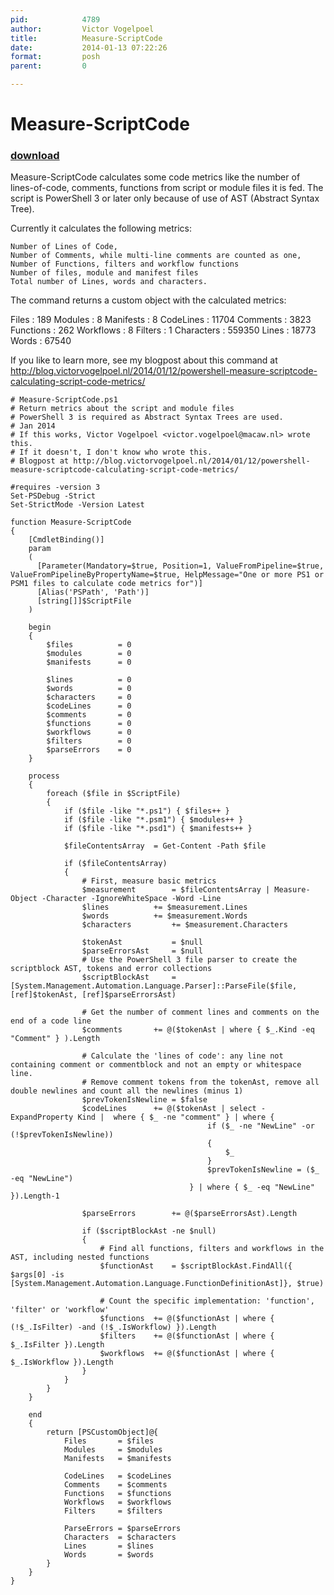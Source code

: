 ```yaml
---
pid:            4789
author:         Victor Vogelpoel
title:          Measure-ScriptCode
date:           2014-01-13 07:22:26
format:         posh
parent:         0

---
```


# Measure-ScriptCode

### [download](Scripts\4789.ps1)

Measure-ScriptCode calculates some code metrics like the number of lines-of-code, comments, functions from script or module files it is fed. The script is PowerShell 3 or later only because of use of AST (Abstract Syntax Tree).

Currently it calculates the following metrics:

    Number of Lines of Code,
    Number of Comments, while multi-line comments are counted as one,
    Number of Functions, filters and workflow functions
    Number of files, module and manifest files
    Total number of Lines, words and characters. 

The command returns a custom object with the calculated metrics:

Files                : 189
Modules              : 8
Manifests            : 8
CodeLines            : 11704
Comments             : 3823
Functions            : 262
Workflows            : 8
Filters              : 1
Characters           : 559350
Lines                : 18773
Words                : 67540

If you like to learn more, see my blogpost about this command at http://blog.victorvogelpoel.nl/2014/01/12/powershell-measure-scriptcode-calculating-script-code-metrics/

```posh
# Measure-ScriptCode.ps1
# Return metrics about the script and module files
# PowerShell 3 is required as Abstract Syntax Trees are used.
# Jan 2014
# If this works, Victor Vogelpoel <victor.vogelpoel@macaw.nl> wrote this.
# If it doesn't, I don't know who wrote this.
# Blogpost at http://blog.victorvogelpoel.nl/2014/01/12/powershell-measure-scriptcode-calculating-script-code-metrics/

#requires -version 3
Set-PSDebug -Strict
Set-StrictMode -Version Latest

function Measure-ScriptCode
{
	[CmdletBinding()]
	param
	(
	  [Parameter(Mandatory=$true, Position=1, ValueFromPipeline=$true, ValueFromPipelineByPropertyName=$true, HelpMessage="One or more PS1 or PSM1 files to calculate code metrics for")]
	  [Alias('PSPath', 'Path')]
	  [string[]]$ScriptFile
	)
	
	begin
	{
		$files 			= 0
		$modules 		= 0
		$manifests 		= 0
	
		$lines 			= 0
		$words 			= 0
		$characters		= 0
		$codeLines 		= 0
		$comments 		= 0
		$functions		= 0
		$workflows 		= 0
		$filters 		= 0
		$parseErrors	= 0
	}

	process
	{
		foreach ($file in $ScriptFile)
		{
			if ($file -like "*.ps1") { $files++ }
			if ($file -like "*.psm1") { $modules++ }
			if ($file -like "*.psd1") { $manifests++ }
			
			$fileContentsArray	= Get-Content -Path $file
			
			if ($fileContentsArray)
			{
				# First, measure basic metrics
				$measurement 		= $fileContentsArray | Measure-Object -Character -IgnoreWhiteSpace -Word -Line
				$lines 			+= $measurement.Lines
				$words 			+= $measurement.Words
				$characters 		+= $measurement.Characters				
		
				$tokenAst			= $null
				$parseErrorsAst		= $null
				# Use the PowerShell 3 file parser to create the scriptblock AST, tokens and error collections
				$scriptBlockAst		= [System.Management.Automation.Language.Parser]::ParseFile($file, [ref]$tokenAst, [ref]$parseErrorsAst)

				# Get the number of comment lines and comments on the end of a code line
				$comments		+= @($tokenAst | where { $_.Kind -eq "Comment" } ).Length 
				
				# Calculate the 'lines of code': any line not containing comment or commentblock and not an empty or whitespace line.
				# Remove comment tokens from the tokenAst, remove all double newlines and count all the newlines (minus 1)
				$prevTokenIsNewline	= $false
				$codeLines 		+= @($tokenAst | select -ExpandProperty Kind |  where { $_ -ne "comment" } | where {
											if ($_ -ne "NewLine" -or (!$prevTokenIsNewline))
											{
												$_
											}
											$prevTokenIsNewline = ($_ -eq "NewLine")
										} | where { $_ -eq "NewLine" }).Length-1
				
				$parseErrors 		+= @($parseErrorsAst).Length

				if ($scriptBlockAst -ne $null)
				{
					# Find all functions, filters and workflows in the AST, including nested functions
					$functionAst 	= $scriptBlockAst.FindAll({ $args[0] -is [System.Management.Automation.Language.FunctionDefinitionAst]}, $true)

					# Count the specific implementation: 'function', 'filter' or 'workflow'
					$functions 	+= @($functionAst | where { (!$_.IsFilter) -and (!$_.IsWorkflow) }).Length
					$filters	+= @($functionAst | where { $_.IsFilter }).Length
					$workflows	+= @($functionAst | where { $_.IsWorkflow }).Length
				}
			}
		}
	}

	end
	{
		return [PSCustomObject]@{
			Files 		= $files
			Modules 	= $modules
			Manifests	= $manifests

			CodeLines	= $codeLines
			Comments 	= $comments
			Functions 	= $functions
			Workflows	= $workflows
			Filters		= $filters

			ParseErrors	= $parseErrors
			Characters 	= $characters
			Lines 		= $lines
			Words		= $words
		}
	}
}

```
